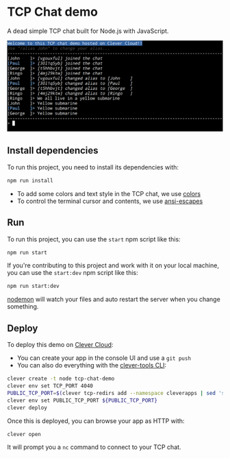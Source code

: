 # TCP Chat demo

A dead simple TCP chat built for Node.js with JavaScript.

![screenshot of the TCP chat](./screenshot.png)

## Install dependencies

To run this project, you need to install its dependencies with:

```bash
npm run install
```

* To add some colors and text style in the TCP chat, we use [colors](https://github.com/Marak/colors.js)
* To control the terminal cursor and contents, we use [ansi-escapes](https://github.com/sindresorhus/ansi-escapes) 

## Run

To run this project, you can use the `start` npm script like this:

```bash
npm run start
```

If you're contributing to this project and work with it on your local machine, you can use the `start:dev` npm script like this:

```bash
npm run start:dev
```

[nodemon](https://nodemon.io/) will watch your files and auto restart the server when you change something.

## Deploy

To deploy this demo on [Clever Cloud](https://www.clever-cloud.com/en/):

* You can create your app in the console UI and use a `git push`
* You can also do everything with the [clever-tools CLI](https://github.com/CleverCloud/clever-tools/):

```bash
clever create -t node tcp-chat-demo
clever env set TCP_PORT 4040
PUBLIC_TCP_PORT=$(clever tcp-redirs add --namespace cleverapps | sed 's/.*: //g')
clever env set PUBLIC_TCP_PORT ${PUBLIC_TCP_PORT}
clever deploy
```

Once this is deployed, you can browse your app as HTTP with:

```bash
clever open
``` 

It will prompt you a `nc` command to connect to your TCP chat.
